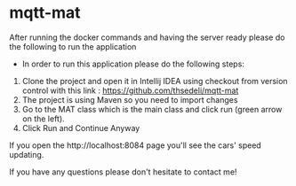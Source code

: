 # mqtt-mat
After running the docker commands and having the server ready please do the following to run the application
- In order to run this application please do the following steps:

1. Clone the project and open it in Intellij IDEA using checkout from version control with this link : https://github.com/thsedeli/mqtt-mat
2. The project is using Maven so you need to import changes
3. Go to the MAT class which is the main class and click run (green arrow on the left).
4. Click Run and Continue Anyway

If you open the http://localhost:8084 page you'll see the cars' speed updating.

If you have any questions please don't hesitate to contact me!
